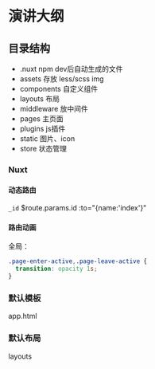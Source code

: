 # 演讲大纲

## 目录结构
- .nuxt npm dev后自动生成的文件
- assets 存放 less/scss img
- components 自定义组件
- layouts 布局
- middleware 放中间件
- pages 主页面
- plugins js插件
- static 图片、icon
- store 状态管理

### Nuxt

<nuxt-link :to="{name:'index'}"></nuxt-link>

#### 动态路由
`_id` $route.params.id :to="{name:'index'}"

#### 路由动画

全局：
```css
.page-enter-active,.page-leave-active {
  transition: opacity 1s;
}
```

### 默认模板
app.html

### 默认布局
layouts
